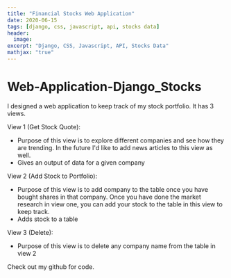 ```yaml
---
title: "Financial Stocks Web Application"
date: 2020-06-15
tags: [django, css, javascript, api, stocks data]
header:
  image: 
excerpt: "Django, CSS, Javascript, API, Stocks Data"
mathjax: "true"
---
```



# Web-Application-Django_Stocks

I designed a web application to keep track of my stock portfolio. It has 3 views.

View 1 (Get Stock Quote): 
- Purpose of this view is to explore different companies and see how they are trending. In the future I'd like to add news articles to this view as well. 
- Gives an output of data for a given company 

View 2 (Add Stock to Portfolio): 
- Purpose of this view is to add company to the table once you have bought shares in that company. Once you have done the market research in view one, you can add your stock to the table in this view to keep track. 
- Adds stock to a table 

View 3 (Delete): 
- Purpose of this view is to delete any company name from the table in view 2


Check out my github for code.
